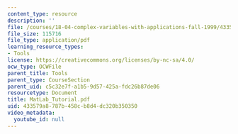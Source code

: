 ```yaml
---
content_type: resource
description: ''
file: /courses/18-04-complex-variables-with-applications-fall-1999/433579a8787b458cb8d4dc320b350350_MatLab_Tutorial.pdf
file_size: 115716
file_type: application/pdf
learning_resource_types:
- Tools
license: https://creativecommons.org/licenses/by-nc-sa/4.0/
ocw_type: OCWFile
parent_title: Tools
parent_type: CourseSection
parent_uid: c5c32e7f-a1b5-9d57-425a-fdc26b87de06
resourcetype: Document
title: MatLab_Tutorial.pdf
uid: 433579a8-787b-458c-b8d4-dc320b350350
video_metadata:
  youtube_id: null
---
```

